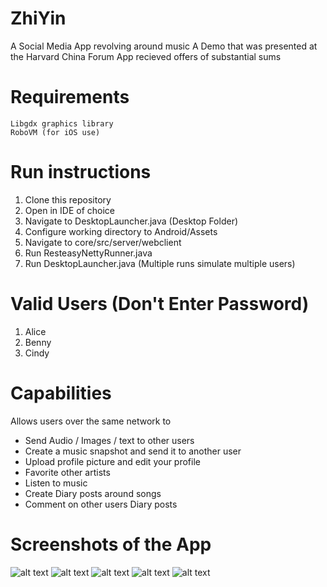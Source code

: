 # ZhiYin

A Social Media App revolving around music
A Demo that was presented at the Harvard China Forum
App recieved offers of substantial sums


# Requirements

```
Libgdx graphics library
RoboVM (for iOS use)
```

# Run instructions


1. Clone this repository
2. Open in IDE of choice
3. Navigate to DesktopLauncher.java (Desktop Folder)
4. Configure working directory to Android/Assets
5. Navigate to core/src/server/webclient
6. Run ResteasyNettyRunner.java
7. Run DesktopLauncher.java (Multiple runs simulate multiple users)


# Valid Users (Don't Enter Password)

1. Alice
2. Benny
3. Cindy

# Capabilities

Allows users over the same network to
  * Send Audio / Images / text to other users
  * Create a music snapshot and send it to another user
  * Upload profile picture and edit your profile
  * Favorite other artists 
  * Listen to music
  * Create Diary posts around songs
  * Comment on other users Diary posts

# Screenshots of the App
![alt text](https://github.com/darknal43/ZhiYin/blob/master/android/assets/Unused%20Assets/Unused%20Art/Artboards/LoginPage.png)
![alt text](https://github.com/darknal43/ZhiYin/blob/master/android/assets/Unused%20Assets/Unused%20Art/Artboards/Diary%20-%201.png)
![alt text](https://github.com/darknal43/ZhiYin/blob/master/android/assets/Unused%20Assets/Unused%20Art/Artboards/Diary%20-%202%20Copy.png)
![alt text](https://github.com/darknal43/ZhiYin/blob/master/android/assets/Unused%20Assets/Unused%20Art/Artboards/Friends%20-%203.png)
![alt text](https://github.com/darknal43/ZhiYin/blob/master/android/assets/Unused%20Assets/Unused%20Art/Artboards/Profile.png)




